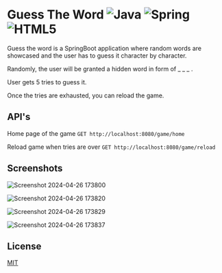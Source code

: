 # Guess The Word ![Java](https://img.shields.io/badge/java-%23ED8B00.svg?style=for-the-badge&logo=openjdk&logoColor=white) ![Spring](https://img.shields.io/badge/spring-%236DB33F.svg?style=for-the-badge&logo=spring&logoColor=white) ![HTML5](https://img.shields.io/badge/html5-%23E34F26.svg?style=for-the-badge&logo=html5&logoColor=white)

Guess the word is a SpringBoot application where random words are showcased and the user has to guess it character by character.

Randomly, the user will be granted a hidden word in form of _ _ _ .

User gets 5 tries to guess it.

Once the tries are exhausted, you can reload the game.

## API's

Home page of the game  `GET http://localhost:8080/game/home`

Reload game when tries are over `GET http://localhost:8080/game/reload`

## Screenshots

![Screenshot 2024-04-26 173800](https://github.com/Palak1210/GuessTheWord/assets/37775549/74bd80fc-95d1-4232-88b0-119c4c930815)

![Screenshot 2024-04-26 173820](https://github.com/Palak1210/GuessTheWord/assets/37775549/cac1621e-6281-47b0-a8f4-64eaa239eec8)

![Screenshot 2024-04-26 173829](https://github.com/Palak1210/GuessTheWord/assets/37775549/213b0e05-0cce-49fc-8c81-1c87f3ccccbf)

![Screenshot 2024-04-26 173837](https://github.com/Palak1210/GuessTheWord/assets/37775549/b854e29b-ca7c-4da1-ae9a-cfdec719a4da)








## License

[MIT](https://choosealicense.com/licenses/mit/)
